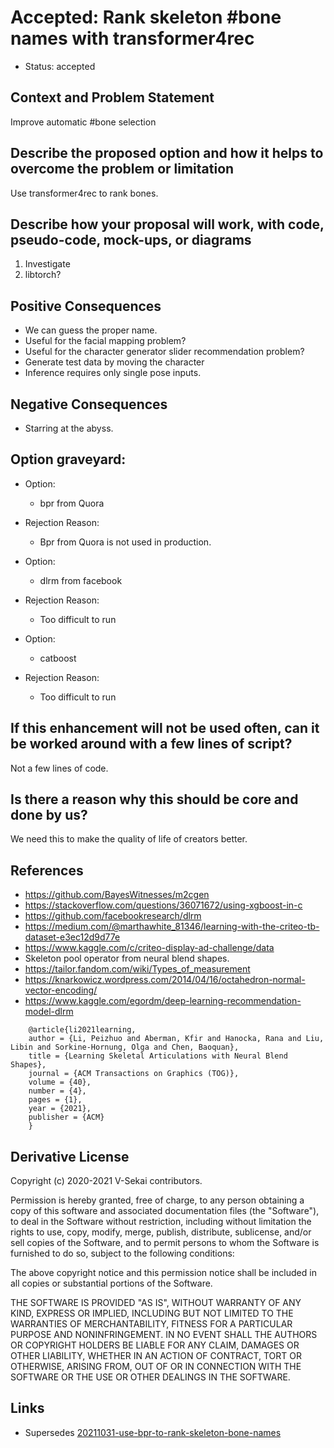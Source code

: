 # Accepted: Rank skeleton #bone names with transformer4rec

- Status: accepted <!-- draft | rejected | accepted | deprecated | superseded by -->

## Context and Problem Statement

Improve automatic #bone selection

## Describe the proposed option and how it helps to overcome the problem or limitation

Use transformer4rec to rank bones.

## Describe how your proposal will work, with code, pseudo-code, mock-ups, or diagrams

1. Investigate
2. libtorch?

## Positive Consequences <!-- optional -->

- We can guess the proper name.
- Useful for the facial mapping problem?
- Useful for the character generator slider recommendation problem?
- Generate test data by moving the character
- Inference requires only single pose inputs.

## Negative Consequences <!-- optional -->

- Starring at the abyss.

## Option graveyard: <!-- same as above -->

- Option:
  - bpr from Quora
- Rejection Reason:

  - Bpr from Quora is not used in production.

- Option:
  - dlrm from facebook
- Rejection Reason:

  - Too difficult to run

- Option:
  - catboost
- Rejection Reason:
  - Too difficult to run

## If this enhancement will not be used often, can it be worked around with a few lines of script?

Not a few lines of code.

## Is there a reason why this should be core and done by us?

We need this to make the quality of life of creators better.

## References <!-- optional -->

- <https://github.com/BayesWitnesses/m2cgen>
- <https://stackoverflow.com/questions/36071672/using-xgboost-in-c>
- <https://github.com/facebookresearch/dlrm>
- <https://medium.com/@marthawhite_81346/learning-with-the-criteo-tb-dataset-e3ec12d9d77e>
- <https://www.kaggle.com/c/criteo-display-ad-challenge/data>
- Skeleton pool operator from neural blend shapes.
- <https://tailor.fandom.com/wiki/Types_of_measurement>
- <https://knarkowicz.wordpress.com/2014/04/16/octahedron-normal-vector-encoding/>
- <https://www.kaggle.com/egordm/deep-learning-recommendation-model-dlrm>

```
    @article{li2021learning,
    author = {Li, Peizhuo and Aberman, Kfir and Hanocka, Rana and Liu, Libin and Sorkine-Hornung, Olga and Chen, Baoquan},
    title = {Learning Skeletal Articulations with Neural Blend Shapes},
    journal = {ACM Transactions on Graphics (TOG)},
    volume = {40},
    number = {4},
    pages = {1},
    year = {2021},
    publisher = {ACM}
    }
```

## Derivative License

Copyright (c) 2020-2021 V-Sekai contributors.

Permission is hereby granted, free of charge, to any person obtaining a copy
of this software and associated documentation files (the "Software"), to deal
in the Software without restriction, including without limitation the rights
to use, copy, modify, merge, publish, distribute, sublicense, and/or sell
copies of the Software, and to permit persons to whom the Software is
furnished to do so, subject to the following conditions:

The above copyright notice and this permission notice shall be included in all
copies or substantial portions of the Software.

THE SOFTWARE IS PROVIDED "AS IS", WITHOUT WARRANTY OF ANY KIND, EXPRESS OR
IMPLIED, INCLUDING BUT NOT LIMITED TO THE WARRANTIES OF MERCHANTABILITY,
FITNESS FOR A PARTICULAR PURPOSE AND NONINFRINGEMENT. IN NO EVENT SHALL THE
AUTHORS OR COPYRIGHT HOLDERS BE LIABLE FOR ANY CLAIM, DAMAGES OR OTHER
LIABILITY, WHETHER IN AN ACTION OF CONTRACT, TORT OR OTHERWISE, ARISING FROM,
OUT OF OR IN CONNECTION WITH THE SOFTWARE OR THE USE OR OTHER DEALINGS IN THE
SOFTWARE.

## Links

- Supersedes [20211031-use-bpr-to-rank-skeleton-bone-names](20211031-use-bpr-to-rank-skeleton-bone-names.md)
